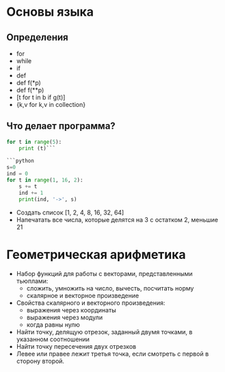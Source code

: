 # Основы языка

## Определения
* for
* while
* if
* def
* def f(*p)
* def f(**p)
* [t for t in b if g(t)]
* {k,v for k,v in collection}

## Что делает программа?

```python
for t in range(5):
    print (t)```
    
```python
s=0
ind = 0
for t in range(1, 16, 2):
    s += t
    ind += 1
    print(ind, '->', s)
```

* Создать список [1, 2, 4, 8, 16, 32, 64]
* Напечатать все числа, которые делятся на 3 с остатком 2, меньшие 21

# Геометрическая арифметика
 * Набор функций для работы с векторами, представленными тьюплами:
   * сложить, умножить на число, вычесть, посчитать норму
   * скалярное и векторное произведение
 * Свойства скалярного и векторного произведения:
   * выражения через координаты
   * выражения через модули
   * когда равны нулю
 * Найти точку, делящую отрезок, заданный двумя точками, в указанном соотношении
 * Найти точку пересечения двух отрезков
 * Левее или правее лежит третья точка, если смотреть с первой в сторону второй.
